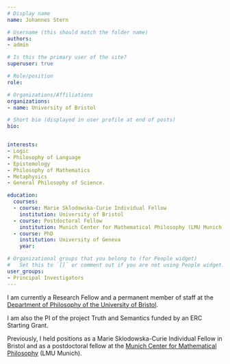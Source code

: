 ```yaml
---
# Display name
name: Johannes Stern

# Username (this should match the folder name)
authors:
- admin

# Is this the primary user of the site?
superuser: true

# Role/position
role:

# Organizations/Affiliations
organizations:
- name: University of Bristol

# Short bio (displayed in user profile at end of posts)
bio:


interests:
- Logic
- Philosophy of Language
- Epistemology
- Philosophy of Mathematics
- Metaphysics
- General Philosophy of Science.

education:
  courses:
  - course: Marie Sklodowska-Curie Individual Fellow
    institution: University of Bristol
  - course: Postdoctoral Fellow
    institution: Munich Center for Mathematical Philosophy (LMU Munich)
  - course: PhD
    institution: University of Geneva
    year:

# Organizational groups that you belong to (for People widget)
#   Set this to `[]` or comment out if you are not using People widget.
user_groups:
- Principal Investigators
---
```


I am currently a Research Fellow and a permanent member of staff at the [Department of Philosophy of the University of Bristol](https://www.bristol.ac.uk/philosophy).

I am also the PI of the project Truth and Semantics funded by an ERC Starting Grant.

Previously, I held positions as a Marie Sklodowska-Curie Individual Fellow in Bristol and as a postdoctoral fellow at the [Munich Center for Mathematical Philosophy](http://www.mcmp.philosophie.uni-muenchen.de/index.html) (LMU Munich).
